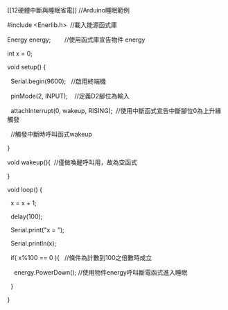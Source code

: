 [[12硬體中斷與睡眠省電]]
//Arduino睡眠範例

#include <Enerlib.h>  //載入能源函式庫

Energy energy;        //使用函式庫宣告物件 energy

int x = 0;

  

void setup() {

  Serial.begin(9600);   //啟用終端機

  pinMode(2, INPUT);    //定義D2腳位為輸入

  attachInterrupt(0, wakeup, RISING);  //使用中斷函式宣告中斷腳位0為上升緣觸發

  //觸發中斷時呼叫函式wakeup

}

void wakeup(){  //僅做喚醒呼叫用，故為空函式

}

  

void loop() {

  x = x + 1;

  delay(100);

  Serial.print("x = ");

  Serial.println(x);

  if( x%100 == 0 ){   //條件為計數到100之倍數時成立

    energy.PowerDown(); //使用物件energy呼叫斷電函式進入睡眠

  }

}